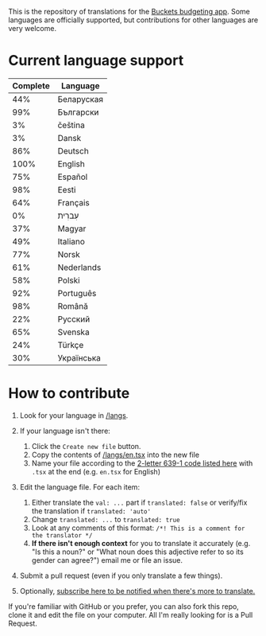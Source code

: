This is the repository of translations for the [Buckets budgeting app](https://www.budgetwithbuckets.com/).  Some languages are officially supported, but contributions for other languages are very welcome.

# Current language support

<!-- trans stats start -->
| Complete | Language |
|-------|---|
|   44% | Беларуская |
|   99% | Български |
|    3% | čeština |
|    3% | Dansk |
|   86% | Deutsch |
|  100% | English |
|   75% | Español |
|   98% | Eesti |
|   64% | Français |
|    0% | עִברִית |
|   37% | Magyar |
|   49% | Italiano |
|   77% | Norsk |
|   61% | Nederlands |
|   58% | Polski |
|   92% | Português |
|   98% | Română |
|   22% | Русский |
|   65% | Svenska |
|   24% | Türkçe |
|   30% | Українська |
<!-- trans stats end -->

# How to contribute

1. Look for your language in [/langs](/langs).
1. If your language isn't there:
   1. Click the `Create new file` button.
   1. Copy the contents of [/langs/en.tsx](/langs/en.tsx) into the new file
   1. Name your file according to the [2-letter 639-1 code listed here](https://en.wikipedia.org/wiki/List_of_ISO_639-1_codes) with `.tsx` at the end (e.g. `en.tsx` for English)

1. Edit the language file.  For each item:
   1. Either translate the `val: ...` part if `translated: false` or verify/fix the translation if `translated: 'auto'`
   1. Change `translated: ...` to `translated: true`
   1. Look at any comments of this format: `/*! This is a comment for the translator */`
   1. **If there isn't enough context** for you to translate it accurately (e.g. "Is this a noun?" or "What noun does this adjective refer to so its gender can agree?") email me or file an issue.


1. Submit a pull request (even if you only translate a few things).

1. Optionally, [subscribe here to be notified when there's more to translate.](https://github.com/buckets/translations/issues/31)

If you're familiar with GitHub or you prefer, you can also fork this repo, clone it and edit the file on your computer.  All I'm really looking for is a Pull Request.
